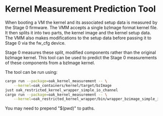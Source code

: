 # Kernel Measurement Prediction Tool

When booting a VM the kernel and its associated setup data is measured by the
Stage 0 firmware. The VMM accepts a single bzImage format kernel file. It then
splits it into two parts, the kernel image and the kernel setup data. The VMM
also makes modifications to the setup data before passing it to Stage 0 via the
fw_cfg device.

Stage 0 measures these split, modified components rather than the original
bzImage kernel. This tool can be used to predict the Stage 0 measurements of
these components from a bzImage kernel.

The tool can be run using:

```bash
cargo run --package=oak_kernel_measurement -- \
    --kernel=oak_containers/kernel/target/bzImage
just oak_restricted_kernel_wrapper_simple_io_channel
cargo run --package=oak_kernel_measurement -- \
    --kernel=oak_restricted_kernel_wrapper/bin/wrapper_bzimage_simple_io_channel
```

You may need to prepend "$(pwd)" to paths.
